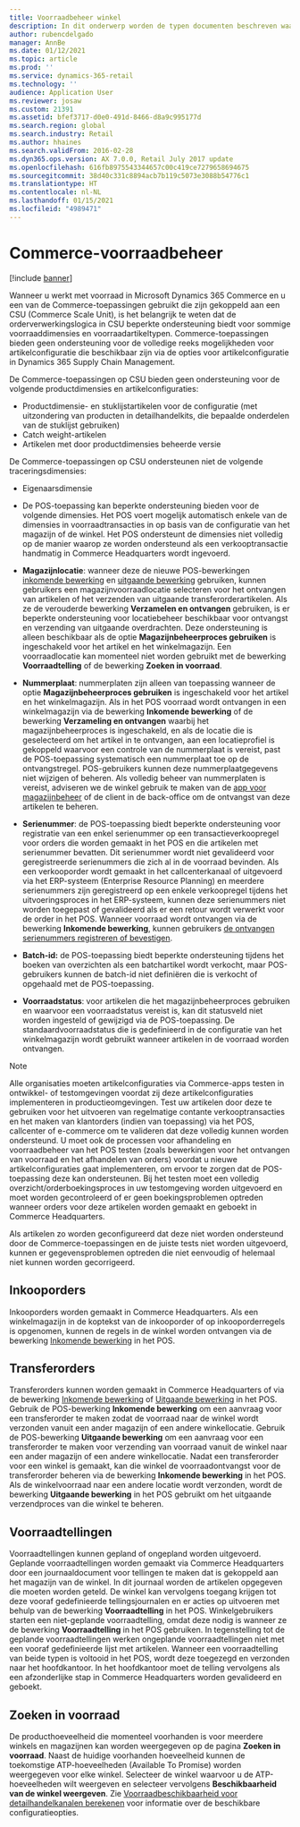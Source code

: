```yaml
---
title: Voorraadbeheer winkel
description: In dit onderwerp worden de typen documenten beschreven waarmee u de voorraad van uw organisatie kunt beheren.
author: rubencdelgado
manager: AnnBe
ms.date: 01/12/2021
ms.topic: article
ms.prod: ''
ms.service: dynamics-365-retail
ms.technology: ''
audience: Application User
ms.reviewer: josaw
ms.custom: 21391
ms.assetid: bfef3717-d0e0-491d-8466-d8a9c995177d
ms.search.region: global
ms.search.industry: Retail
ms.author: hhaines
ms.search.validFrom: 2016-02-28
ms.dyn365.ops.version: AX 7.0.0, Retail July 2017 update
ms.openlocfilehash: 616fb8975543344657c00c419ce7279658694675
ms.sourcegitcommit: 38d40c331c8894acb7b119c5073e3088b54776c1
ms.translationtype: HT
ms.contentlocale: nl-NL
ms.lasthandoff: 01/15/2021
ms.locfileid: "4989471"
---
```

# <a name="commerce-inventory-management"></a>Commerce-voorraadbeheer

[!include [banner](includes/banner.md)]

Wanneer u werkt met voorraad in Microsoft Dynamics 365 Commerce en u een van de Commerce-toepassingen gebruikt die zijn gekoppeld aan een CSU (Commerce Scale Unit), is het belangrijk te weten dat de orderverwerkingslogica in CSU beperkte ondersteuning biedt voor sommige voorraaddimensies en voorraadartikeltypen. Commerce-toepassingen bieden geen ondersteuning voor de volledige reeks mogelijkheden voor artikelconfiguratie die beschikbaar zijn via de opties voor artikelconfiguratie in Dynamics 365 Supply Chain Management.

De Commerce-toepassingen op CSU bieden geen ondersteuning voor de volgende productdimensies en artikelconfiguraties:

- Productdimensie- en stuklijstartikelen voor de configuratie (met uitzondering van producten in detailhandelkits, die bepaalde onderdelen van de stuklijst gebruiken)
- Catch weight-artikelen
- Artikelen met door productdimensies beheerde versie

De Commerce-toepassingen op CSU ondersteunen niet de volgende traceringsdimensies:
- Eigenaarsdimensie

- De POS-toepassing kan beperkte ondersteuning bieden voor de volgende dimensies. Het POS voert mogelijk automatisch enkele van de dimensies in voorraadtransacties in op basis van de configuratie van het magazijn of de winkel. Het POS ondersteunt de dimensies niet volledig op de manier waarop ze worden ondersteund als een verkooptransactie handmatig in Commerce Headquarters wordt ingevoerd. 

- **Magazijnlocatie**: wanneer deze de nieuwe POS-bewerkingen [inkomende bewerking](https://docs.microsoft.com/dynamics365/commerce/pos-inbound-inventory-operation) en [uitgaande bewerking](https://docs.microsoft.com/dynamics365/commerce/pos-outbound-inventory-operation) gebruiken, kunnen gebruikers een magazijnvoorraadlocatie selecteren voor het ontvangen van artikelen of het verzenden van uitgaande transferorderartikelen. Als ze de verouderde bewerking **Verzamelen en ontvangen** gebruiken, is er beperkte ondersteuning voor locatiebeheer beschikbaar voor ontvangst en verzending van uitgaande overdrachten. Deze ondersteuning is alleen beschikbaar als de optie **Magazijnbeheerproces gebruiken** is ingeschakeld voor het artikel en het winkelmagazijn. Een voorraadlocatie kan momenteel niet worden gebruikt met de bewerking **Voorraadtelling** of de bewerking **Zoeken in voorraad**.

- **Nummerplaat**: nummerplaten zijn alleen van toepassing wanneer de optie **Magazijnbeheerproces gebruiken** is ingeschakeld voor het artikel en het winkelmagazijn. Als in het POS voorraad wordt ontvangen in een winkelmagazijn via de bewerking **Inkomende bewerking** of de bewerking **Verzameling en ontvangen** waarbij het magazijnbeheerproces is ingeschakeld, en als de locatie die is geselecteerd om het artikel in te ontvangen, aan een locatieprofiel is gekoppeld waarvoor een controle van de nummerplaat is vereist, past de POS-toepassing systematisch een nummerplaat toe op de ontvangstregel. POS-gebruikers kunnen deze nummerplaatgegevens niet wijzigen of beheren. Als volledig beheer van nummerplaten is vereist, adviseren we de winkel gebruik te maken van de [app voor magazijnbeheer](https://docs.microsoft.com/dynamics365/supply-chain/warehousing/install-configure-warehousing-app) of de client in de back-office om de ontvangst van deze artikelen te beheren.

- **Serienummer**: de POS-toepassing biedt beperkte ondersteuning voor registratie van een enkel serienummer op een transactieverkoopregel voor orders die worden gemaakt in het POS en die artikelen met serienummer bevatten. Dit serienummer wordt niet gevalideerd voor geregistreerde serienummers die zich al in de voorraad bevinden. Als een verkooporder wordt gemaakt in het callcenterkanaal of uitgevoerd via het ERP-systeem (Enterprise Resource Planning) en meerdere serienummers zijn geregistreerd op een enkele verkoopregel tijdens het uitvoeringsproces in het ERP-systeem, kunnen deze serienummers niet worden toegepast of gevalideerd als er een retour wordt verwerkt voor de order in het POS. Wanneer voorraad wordt ontvangen via de bewerking **Inkomende bewerking**, kunnen gebruikers [de ontvangen serienummers registreren of bevestigen](https://docs.microsoft.com/dynamics365/commerce/pos-serialized-items).

- **Batch-id:** de POS-toepassing biedt beperkte ondersteuning tijdens het boeken van overzichten als een batchartikel wordt verkocht, maar POS-gebruikers kunnen de batch-id niet definiëren die is verkocht of opgehaald met de POS-toepassing.

- **Voorraadstatus**: voor artikelen die het magazijnbeheerproces gebruiken en waarvoor een voorraadstatus vereist is, kan dit statusveld niet worden ingesteld of gewijzigd via de POS-toepassing. De standaardvoorraadstatus die is gedefinieerd in de configuratie van het winkelmagazijn wordt gebruikt wanneer artikelen in de voorraad worden ontvangen.

> [!NOTE]
> Alle organisaties moeten artikelconfiguraties via Commerce-apps testen in ontwikkel- of testomgevingen voordat zij deze artikelconfiguraties implementeren in productieomgevingen. Test uw artikelen door deze te gebruiken voor het uitvoeren van regelmatige contante verkooptransacties en het maken van klantorders (indien van toepassing) via het POS, callcenter of e-commerce om te valideren dat deze volledig kunnen worden ondersteund. U moet ook de processen voor afhandeling en voorraadbeheer van het POS testen (zoals bewerkingen voor het ontvangen van voorraad en het afhandelen van orders) voordat u nieuwe artikelconfiguraties gaat implementeren, om ervoor te zorgen dat de POS-toepassing deze kan ondersteunen. Bij het testen moet een volledig overzicht/orderboekingsproces in uw testomgeving worden uitgevoerd en moet worden gecontroleerd of er geen boekingsproblemen optreden wanneer orders voor deze artikelen worden gemaakt en geboekt in Commerce Headquarters.
>
> Als artikelen zo worden geconfigureerd dat deze niet worden ondersteund door de Commerce-toepassingen en de juiste tests niet worden uitgevoerd, kunnen er gegevensproblemen optreden die niet eenvoudig of helemaal niet kunnen worden gecorrigeerd.

## <a name="purchase-orders"></a>Inkooporders

Inkooporders worden gemaakt in Commerce Headquarters. Als een winkelmagazijn in de koptekst van de inkooporder of op inkooporderregels is opgenomen, kunnen de regels in de winkel worden ontvangen via de bewerking [Inkomende bewerking](https://docs.microsoft.com/dynamics365/commerce/pos-inbound-inventory-operation) in het POS. 

## <a name="transfer-orders"></a>Transferorders

Transferorders kunnen worden gemaakt in Commerce Headquarters of via de bewerking [Inkomende bewerking](https://docs.microsoft.com/dynamics365/commerce/pos-inbound-inventory-operation) of [Uitgaande bewerking](https://docs.microsoft.com/dynamics365/commerce/pos-outbound-inventory-operation) in het POS. Gebruik de POS-bewerking **Inkomende bewerking** om een aanvraag voor een transferorder te maken zodat de voorraad naar de winkel wordt verzonden vanuit een ander magazijn of een andere winkellocatie. Gebruik de POS-bewerking **Uitgaande bewerking** om een aanvraag voor een transferorder te maken voor verzending van voorraad vanuit de winkel naar een ander magazijn of een andere winkellocatie. Nadat een transferorder voor een winkel is gemaakt, kan die winkel de voorraadontvangst voor de transferorder beheren via de bewerking **Inkomende bewerking** in het POS. Als de winkelvoorraad naar een andere locatie wordt verzonden, wordt de bewerking **Uitgaande bewerking** in het POS gebruikt om het uitgaande verzendproces van die winkel te beheren.

## <a name="stock-counts"></a>Voorraadtellingen

Voorraadtellingen kunnen gepland of ongepland worden uitgevoerd. Geplande voorraadtellingen worden gemaakt via Commerce Headquarters door een journaaldocument voor tellingen te maken dat is gekoppeld aan het magazijn van de winkel. In dit journaal worden de artikelen opgegeven die moeten worden geteld. De winkel kan vervolgens toegang krijgen tot deze vooraf gedefinieerde tellingsjournalen en er acties op uitvoeren met behulp van de bewerking **Voorraadtelling** in het POS. Winkelgebruikers starten een niet-geplande voorraadtelling, omdat deze nodig is wanneer ze de bewerking **Voorraadtelling** in het POS gebruiken. In tegenstelling tot de geplande voorraadtellingen werken ongeplande voorraadtellingen niet met een vooraf gedefinieerde lijst met artikelen. Wanneer een voorraadtelling van beide typen is voltooid in het POS, wordt deze toegezegd en verzonden naar het hoofdkantoor. In het hoofdkantoor moet de telling vervolgens als een afzonderlijke stap in Commerce Headquarters worden gevalideerd en geboekt.

## <a name="inventory-lookup"></a>Zoeken in voorraad

De producthoeveelheid die momenteel voorhanden is voor meerdere winkels en magazijnen kan worden weergegeven op de pagina **Zoeken in voorraad**. Naast de huidige voorhanden hoeveelheid kunnen de toekomstige ATP-hoeveelheden (Available To Promise) worden weergegeven voor elke winkel. Selecteer de winkel waarvoor u de ATP-hoeveelheden wilt weergeven en selecteer vervolgens **Beschikbaarheid van de winkel weergeven**. Zie [Voorraadbeschikbaarheid voor detailhandelkanalen berekenen](https://docs.microsoft.com/dynamics365/commerce/calculated-inventory-retail-channels) voor informatie over de beschikbare configuratieopties.
